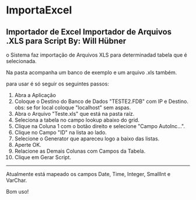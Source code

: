 # ImportaExcel
Importador de Excel
Importador de Arquivos .XLS para Script
By: Will Hübner
----------------------------------------------

o Sistema faz importação de Arquivos XLS para determinadad tabela que é selecionada.

Na pasta acompanha um banco de exemplo e um arquivo .xls também.

para usar é só seguir os seguintes passos:

1) Abra a Aplicação
2) Coloque o Destino do Banco de Dados "TESTE2.FDB" com IP e Destino. obs: se for local coloque "localhost" sem aspas.
3) Abra o Arquivo "Teste.xls" que está na pasta raíz.
4) Seleciona a tabela no campo lookup abaixo do grid.
5) Clique na Coluna 1 com o botão direito e selecione "Campo AutoInc...".
6) Clique no Campo "ID" na lista ao lado.
7) Selecione o Generator que apareceu logo a baixo das listas.
8) Aperte OK.
9) Relacione as Demais Colunas com Campos da Tabela.
10) Clique em Gerar Script.

-------------------------------------------------------

Atualmente está mapeado os campos
Date, Time, Integer, SmallInt e VarChar.

Bom uso!
